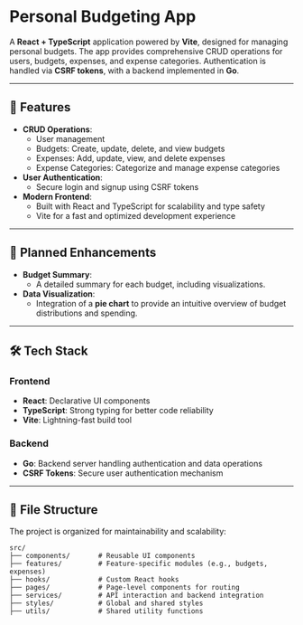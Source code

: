 # Personal Budgeting App

A **React + TypeScript** application powered by **Vite**, designed for managing personal budgets. The app provides comprehensive CRUD operations for users, budgets, expenses, and expense categories. Authentication is handled via **CSRF tokens**, with a backend implemented in **Go**.

---

## 🚀 Features

- **CRUD Operations**:
  - User management
  - Budgets: Create, update, delete, and view budgets
  - Expenses: Add, update, view, and delete expenses
  - Expense Categories: Categorize and manage expense categories
- **User Authentication**:
  - Secure login and signup using CSRF tokens
- **Modern Frontend**:
  - Built with React and TypeScript for scalability and type safety
  - Vite for a fast and optimized development experience

---

## 🔮 Planned Enhancements

- **Budget Summary**:
  - A detailed summary for each budget, including visualizations.
- **Data Visualization**:
  - Integration of a **pie chart** to provide an intuitive overview of budget distributions and spending.

---

## 🛠️ Tech Stack

### Frontend

- **React**: Declarative UI components
- **TypeScript**: Strong typing for better code reliability
- **Vite**: Lightning-fast build tool

### Backend

- **Go**: Backend server handling authentication and data operations
- **CSRF Tokens**: Secure user authentication mechanism

---

## 📂 File Structure

The project is organized for maintainability and scalability:

```plaintext
src/
├── components/       # Reusable UI components
├── features/         # Feature-specific modules (e.g., budgets, expenses)
├── hooks/            # Custom React hooks
├── pages/            # Page-level components for routing
├── services/         # API interaction and backend integration
├── styles/           # Global and shared styles
├── utils/            # Shared utility functions
```
